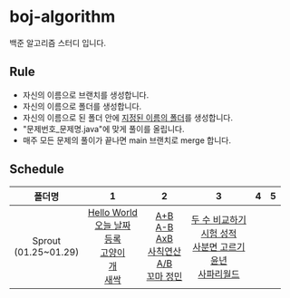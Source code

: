 # boj-algorithm
백준 알고리즘 스터디 입니다.

## Rule
- 자신의 이름으로 브랜치를 생성합니다.
- 자신의 이름으로 폴더를 생성합니다.
- 자신의 이름으로 된 폴더 안에 [지정된 이름의 폴더](#schedule)를 생성합니다.
- "문제번호_문제명.java"에 맞게 풀이를 올립니다.
- 매주 모든 문제의 풀이가 끝나면 main 브랜치로 merge 합니다.


## Schedule
|폴더명|1|2|3|4|5|
|:-:|:-:|:-:|:-:|:-:|:-:|
|Sprout<br/>(01.25~01.29)|[Hello World](https://www.acmicpc.net/problem/2557) <br/> [오늘 날짜](https://www.acmicpc.net/problem/10699) <br/> [등록](https://www.acmicpc.net/problem/7287) <br/> [고양이](https://www.acmicpc.net/problem/10171) <br/> [개](https://www.acmicpc.net/problem/10172) <br/> [새싹](https://www.acmicpc.net/problem/25083)|[A+B](https://www.acmicpc.net/problem/1000) <br/> [A-B](https://www.acmicpc.net/problem/1001) <br/> [AxB](https://www.acmicpc.net/problem/10998) <br/> [사칙연산](https://www.acmicpc.net/problem/10869) <br/> [A/B](https://www.acmicpc.net/problem/1008) <br/> [꼬마 정민](https://www.acmicpc.net/problem/11382)|[두 수 비교하기](https://www.acmicpc.net/problem/1330) <br/> [시험 성적](https://www.acmicpc.net/problem/9498) <br/> [사분면 고르기](https://www.acmicpc.net/problem/14681) <br/> [윤년](https://www.acmicpc.net/problem/2753) <br/> [사파리월드](https://www.acmicpc.net/problem/2420)|||
